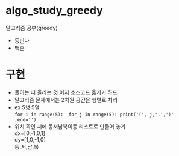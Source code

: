 # algo_study_greedy

알고리즘 공부(greedy)

- 동빈나
- 백준

# 구현

- 풀이는 떠 올리는 것 이지 소스코드 옮기기 하드
- 알고리즘 문제에서는 2차원 공간은 행렬로 처리
- ex 5행 5열  
   `for i in range(5): 
for j in range(5):
      print('(', j,',',')' ,end='') `
- 위치 확인 시에 동서남북이동 리스트로 만들어 놓기  
  dx=[0,-1,0,1]  
  dy=[1,0,-1,0]  
   동,서,남,북
